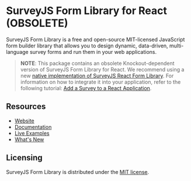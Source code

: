 # SurveyJS Form Library for React (OBSOLETE)

SurveyJS Form Library is a free and open-source MIT-licensed JavaScript form builder library that allows you to design dynamic, data-driven, multi-language survey forms and run them in your web applications.

> **NOTE**: This package contains an obsolete Knockout-dependent version of SurveyJS Form Library for React. We recommend using a new [native implementation of SurveyJS React Form Library](https://www.npmjs.com/package/survey-react-ui). For information on how to integrate it into your application, refer to the following tutorial: [Add a Survey to a React Application](https://surveyjs.io/form-library/documentation/get-started-react).

## Resources

- [Website](https://surveyjs.io/)
- [Documentation](https://surveyjs.io/Documentation/Library)
- [Live Examples](https://surveyjs.io/form-library/examples/nps-question/reactjs)
- [What's New](https://surveyjs.io/WhatsNew)

## Licensing

SurveyJS Form Library is distributed under the [MIT license](https://github.com/surveyjs/survey-library/blob/master/LICENSE).